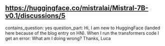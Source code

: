 ## https://huggingface.co/mistralai/Mistral-7B-v0.1/discussions/5

contains_question: yes
question_part: Hi, I am new to HuggingFace (landed here because of the blog entry on HN). When I run the transformers code I get an error: What am I doing wrong? Thanks, Luca